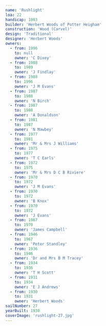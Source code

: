 ```yaml
---
name: 'Rushlight'
loa: 22
handicap: 1003
builder: 'Herbert Woods of Potter Heigham'
construction: 'Wood (Carvel)'
design: 'Traditional'
designer: 'Herbert Woods'
owners:
  - from: 1996
    to: null
    owner: 'C Dixey'
  - from: 1988
    to: 1989
    owner: 'J Findlay'
  - from: 1988
    to: 1996
    owner: 'J M Evans'
  - from: 1987
    to: 1988
    owner: 'N Birch'
  - from: 1987
    to: 1988
    owner: 'A Donaldson'
  - from: 1981
    to: 1987
    owner: 'N Mawbey'
  - from: 1977
    to: 1981
    owner: 'Mr & Mrs J Williams'
  - from: 1975
    to: 1977
    owner: 'T C Earls'
  - from: 1972
    to: 1975
    owner: 'Mr & Mrs D C B Riviere'
  - from: 1970
    to: 1972
    owner: 'J M Evans'
  - from: 1970
    to: 1972
    owner: 'B Knox'
  - from: 1970
    to: 1972
    owner: 'J Evans'
  - from: 1967
    to: 1970
    owner: 'James Campbell'
  - from: 1946
    to: 1967
    owner: 'Peter Standley'
  - from: 1936
    to: 1946
    owner: 'Dr and Mrs B M Tracey'
  - from: 1934
    to: 1936
    owner: 'T H Scott'
  - from: 1931
    to: 1934
    owner: 'E J Andrews'
  - from: 1930
    to: 1931
    owner: 'Herbert Woods'
sailNumber: 27
yearBuilt: 1930
coverImage: 'rushlight-27.jpg'
---
```

